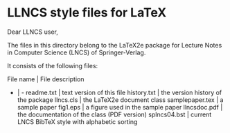 # LLNCS style files for LaTeX

Dear LLNCS user,

The files in this directory belong to the LaTeX2e package for
Lecture Notes in Computer Science (LNCS) of Springer-Verlag.

It consists of the following files: 

File name | File description
- | -
readme.txt | text version of this file
history.txt | the version history of the package
llncs.cls | the LaTeX2e document class
samplepaper.tex | a sample paper
fig1.eps | a figure used in the sample paper
llncsdoc.pdf | the documentation of the class (PDF version)
splncs04.bst | current LNCS BibTeX style with alphabetic sorting
